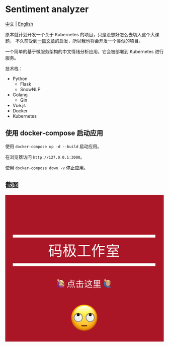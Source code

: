 # Sentiment analyzer

[中文](README.zh_cn.md "中文") | [English](README.md "English")

原本就计划开发一个关于 Kubernetes 的项目，只是没想好怎么去切入这个大课题，
不久前受到[一篇文章](https://medium.com/free-code-camp/learn-kubernetes-in-under-3-hours-a-detailed-guide-to-orchestrating-containers-114ff420e882)的启发，所以我也将会开发一个类似的项目。

一个简单的基于微服务架构的中文情绪分析应用，它会被部署到 Kubernetes 进行服务。

技术栈：
- Python
    - Flask
    - SnowNLP
- Golang
    - Gin
- Vue.js
- Docker
- Kubernetes

## 使用 docker-compose 启动应用
使用 `docker-compose up -d --build` 启动应用。

在浏览器访问 `http://127.0.0.1:3000`。

使用 `docker-compose down -v` 停止应用。

## 截图
![截图](screenshot.png?raw=true "截图")